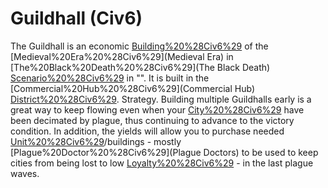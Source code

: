 # Guildhall (Civ6)

The Guildhall is an economic [Building%20%28Civ6%29](building) of the [Medieval%20Era%20%28Civ6%29](Medieval Era) in [The%20Black%20Death%20%28Civ6%29](The Black Death) [Scenario%20%28Civ6%29](scenario) in "". It is built in the [Commercial%20Hub%20%28Civ6%29](Commercial Hub) [District%20%28Civ6%29](district).
Strategy.
Building multiple Guildhalls early is a great way to keep flowing even when your [City%20%28Civ6%29](cities) have been decimated by plague, thus continuing to advance to the victory condition. In addition, the yields will allow you to purchase needed [Unit%20%28Civ6%29](units)/buildings - mostly [Plague%20Doctor%20%28Civ6%29](Plague Doctors) to be used to keep cities from being lost to low [Loyalty%20%28Civ6%29](Loyalty) - in the last plague waves.